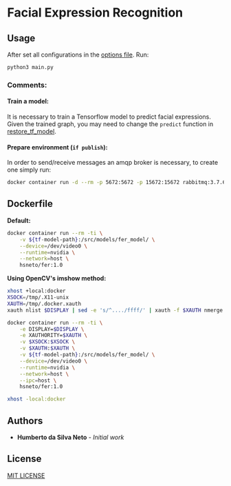 # Facial Expression Recognition

## Usage

After set all configurations in the [options file](options.json). Run:

```sh
python3 main.py
```

### Comments:

#### Train a model:

It is necessary to train a Tensorflow model to predict facial expressions. Given the trained graph, you may need to change the `predict` function in [restore_tf_model](scripts/restore_tf_model.py). 

#### Prepare environment (`if publish`):

In order to send/receive messages an amqp broker is necessary, to create one simply run:

```sh
docker container run -d --rm -p 5672:5672 -p 15672:15672 rabbitmq:3.7.6-management
```


## Dockerfile

**Default:**

```sh
docker container run --rm -ti \
    -v ${tf-model-path}:/src/models/fer_model/ \
    --device=/dev/video0 \
    --runtime=nvidia \
    --network=host \
    hsneto/fer:1.0
```

**Using OpenCV's imshow method:**

```sh
xhost +local:docker
XSOCK=/tmp/.X11-unix
XAUTH=/tmp/.docker.xauth
xauth nlist $DISPLAY | sed -e 's/^..../ffff/' | xauth -f $XAUTH nmerge -

docker container run --rm -ti \
    -e DISPLAY=$DISPLAY \
    -e XAUTHORITY=$XAUTH \
    -v $XSOCK:$XSOCK \
    -v $XAUTH:$XAUTH \
    -v ${tf-model-path}:/src/models/fer_model/ \
    --device=/dev/video0 \
    --runtime=nvidia \
    --network=host \
    --ipc=host \
    hsneto/fer:1.0

xhost -local:docker
```

## Authors

* **Humberto da Silva Neto** - *Initial work*

## License

[MIT LICENSE](LICENSE)